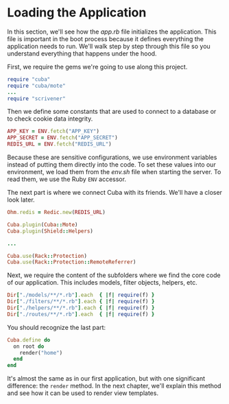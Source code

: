 Loading the Application
=======================

In this section, we'll see how the *app.rb* file initializes the
application. This file is important in the boot process because
it defines everything the application needs to run. We'll walk
step by step through this file so you understand everything that
happens under the hood.

First, we require the gems we're going to use along this project.

```ruby
require "cuba"
require "cuba/mote"
...
require "scrivener"
```

Then we define some constants that are used to connect to a database or to
check cookie data integrity.

```ruby
APP_KEY = ENV.fetch("APP_KEY")
APP_SECRET = ENV.fetch("APP_SECRET")
REDIS_URL = ENV.fetch("REDIS_URL")
```

Because these are sensitive configurations, we use environment variables
instead of putting them directly into the code. To set these values into
our environment, we load them from the *env.sh* file when starting the
server. To read them, we use the Ruby `ENV` accessor.

The next part is where we connect Cuba with its friends. We'll have a
closer look later.

```ruby
Ohm.redis = Redic.new(REDIS_URL)

Cuba.plugin(Cuba::Mote)
Cuba.plugin(Shield::Helpers)

...

Cuba.use(Rack::Protection)
Cuba.use(Rack::Protection::RemoteReferrer)
```

Next, we require the content of the subfolders where we find the core code
of our application. This includes models, filter objects, helpers, etc.

```ruby
Dir["./models/**/*.rb"].each  { |f| require(f) }
Dir["./filters/**/*.rb"].each { |f| require(f) }
Dir["./helpers/**/*.rb"].each { |f| require(f) }
Dir["./routes/**/*.rb"].each  { |f| require(f) }
```

You should recognize the last part:

```ruby
Cuba.define do
  on root do
    render("home")
  end
end
```

It's almost the same as in our first application, but with one significant
difference: the `render` method. In the next chapter, we'll explain this
method and see how it can be used to render view templates.
